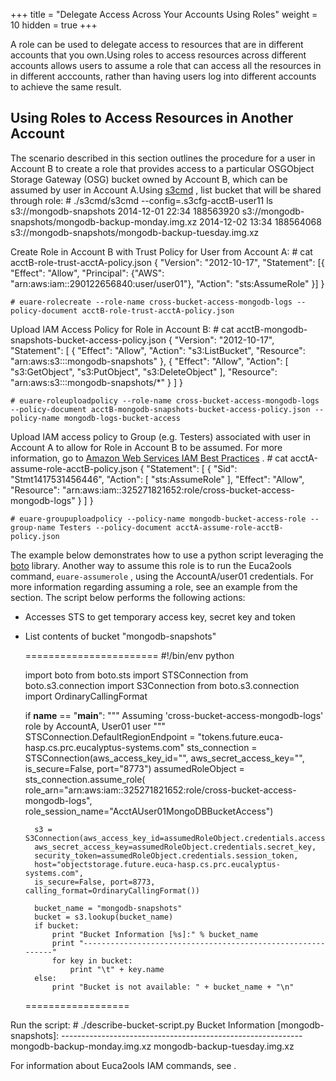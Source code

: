 +++
title = "Delegate Access Across Your Accounts Using Roles"
weight = 10
hidden = true
+++

A role can be used to delegate access to resources that are in different accounts that you own.Using roles to access resources across different accounts allows users to assume a role that can access all the resources in in different acccounts, rather than having users log into different accounts to achieve the same result. 
## Using Roles to Access Resources in Another Account
The scenario described in this section outlines the procedure for a user in Account B to create a role that provides access to a particular OSGObject Storage Gateway (OSG) bucket owned by Account B, which can be assumed by user in Account A.Using [s3cmd](https://github.com/s3tools/s3cmd) , list bucket that will be shared through role: 
    # ./s3cmd/s3cmd --config=.s3cfg-acctB-user11 ls s3://mongodb-snapshots
    2014-12-01 22:34 188563920   s3://mongodb-snapshots/mongodb-backup-monday.img.xz
    2014-12-02 13:34 188564068   s3://mongodb-snapshots/mongodb-backup-tuesday.img.xz

Create Role in Account B with Trust Policy for User from Account A: 
    # cat acctB-role-trust-acctA-policy.json
    {
      "Version": "2012-10-17",
      "Statement": [{
        "Effect": "Allow",
        "Principal": {"AWS": "arn:aws:iam::290122656840:user/user01"},
        "Action": "sts:AssumeRole"
      }]
    }
    
    # euare-rolecreate --role-name cross-bucket-access-mongodb-logs --policy-document acctB-role-trust-acctA-policy.json

Upload IAM Access Policy for Role in Account B: 
    # cat acctB-mongodb-snapshots-bucket-access-policy.json
    {
      "Version": "2012-10-17",
      "Statement": [
        {
          "Effect": "Allow",
          "Action": "s3:ListBucket",
          "Resource": "arn:aws:s3:::mongodb-snapshots"
        },
        {
          "Effect": "Allow",
          "Action": [
            "s3:GetObject",
            "s3:PutObject",
            "s3:DeleteObject"
          ],
          "Resource": "arn:aws:s3:::mongodb-snapshots/*"
        }
      ]
    }
    
    # euare-roleuploadpolicy --role-name cross-bucket-access-mongodb-logs --policy-document acctB-mongodb-snapshots-bucket-access-policy.json --policy-name mongodb-logs-bucket-access

Upload IAM access policy to Group (e.g. Testers) associated with user in Account A to allow for Role in Account B to be assumed. For more information, go to [Amazon Web Services IAM Best Practices](http://docs.aws.amazon.com/IAM/latest/UserGuide/IAMBestPractices.html#use-groups-for-permissions) . 
    # cat acctA-assume-role-acctB-policy.json
    {
      "Statement": [
        {
          "Sid": "Stmt1417531456446",
          "Action": [
            "sts:AssumeRole"
          ],
          "Effect": "Allow",
          "Resource": "arn:aws:iam::325271821652:role/cross-bucket-access-mongodb-logs"
        }
      ]
    }
    
    # euare-groupuploadpolicy --policy-name mongodb-bucket-access-role --group-name Testers --policy-document acctA-assume-role-acctB-policy.json

The example below demonstrates how to use a python script leveraging the [boto](http://boto.readthedocs.org/en/latest/index.html) library. Another way to assume this role is to run the Euca2ools command, `euare-assumerole` , using the AccountA/user01 credentials. For more information regarding assuming a role, see an example from the [](../iam-guide/roles_tasks_assume_role_application.dita) section. The script below performs the following actions: 

* Accesses STS to get temporary access key, secret key and token 
* List contents of bucket "mongodb-snapshots" 

    =======================	
    #!/bin/env python
    
    import boto
    from boto.sts import STSConnection
    from boto.s3.connection import S3Connection
    from boto.s3.connection import OrdinaryCallingFormat
    
    if __name__ == "__main__":
        """
        Assuming 'cross-bucket-access-mongodb-logs' role by AccountA, User01 user
        """
        STSConnection.DefaultRegionEndpoint = "tokens.future.euca-hasp.cs.prc.eucalyptus-systems.com"
        sts_connection = STSConnection(aws_access_key_id="<AccountA User01 Access Key ID>",
        aws_secret_access_key="<AccountA User01 Secret Key>",
        is_secure=False, port="8773")
        assumedRoleObject = sts_connection.assume_role(
        role_arn="arn:aws:iam::325271821652:role/cross-bucket-access-mongodb-logs",
        role_session_name="AcctAUser01MongoDBBucketAccess")
    
        s3 = S3Connection(aws_access_key_id=assumedRoleObject.credentials.access_key,
        aws_secret_access_key=assumedRoleObject.credentials.secret_key,
        security_token=assumedRoleObject.credentials.session_token,
        host="objectstorage.future.euca-hasp.cs.prc.eucalyptus-systems.com",
        is_secure=False, port=8773, calling_format=OrdinaryCallingFormat())
    
        bucket_name = "mongodb-snapshots"
        bucket = s3.lookup(bucket_name)
        if bucket:
            print "Bucket Information [%s]:" % bucket_name
            print "------------------------------------------------------------"
            for key in bucket:
                print "\t" + key.name
        else:
            print "Bucket is not available: " + bucket_name + "\n"
    ==================

Run the script: 
    # ./describe-bucket-script.py
    Bucket Information [mongodb-snapshots]:
    ------------------------------------------------------------
    	mongodb-backup-monday.img.xz
    	mongodb-backup-tuesday.img.xz

For information about Euca2ools IAM commands, see [](../euca2ools-guide/eiam.dita) . 